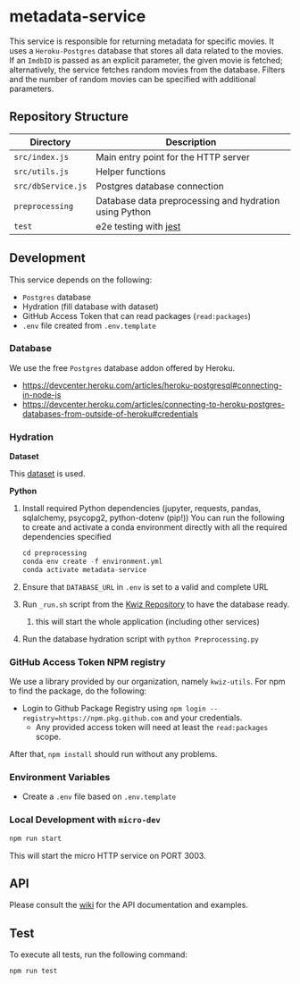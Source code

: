 # metadata-service

This service is responsible for returning metadata for specific movies. It uses a `Heroku-Postgres` database that stores all data related to the movies. If an `ImdbID` is passed as an explicit parameter, the given movie is fetched; alternatively, the service fetches random movies from the database. Filters and the number of random movies can be specified with additional parameters.

## Repository Structure

| Directory          | Description                                            |
| ------------------ | ------------------------------------------------------ |
| `src/index.js`     | Main entry point for the HTTP server                   |
| `src/utils.js`     | Helper functions                                       |
| `src/dbService.js` | Postgres database connection                           |
| `preprocessing`    | Database data preprocessing and hydration using Python |
| `test`             | e2e testing with [jest](https://jestjs.io/)            |

## Development

This service depends on the following:

- `Postgres` database
- Hydration (fill database with dataset)
- GitHub Access Token that can read packages (`read:packages`)
- `.env` file created from `.env.template`

### Database

We use the free `Postgres` database addon offered by Heroku.

- https://devcenter.heroku.com/articles/heroku-postgresql#connecting-in-node-js
- https://devcenter.heroku.com/articles/connecting-to-heroku-postgres-databases-from-outside-of-heroku#credentials

### Hydration

**Dataset**

This [dataset](https://www.kaggle.com/rounakbanik/the-movies-dataset) is used.

**Python**

1. Install required Python dependencies (jupyter, requests, pandas, sqlalchemy, psycopg2, python-dotenv (pip!))
   You can run the following to create and activate a conda environment directly with all the required dependencies specified

   ```python
   cd preprocessing
   conda env create -f environment.yml
   conda activate metadata-service
   ```

2. Ensure that `DATABASE_URL` in `.env` is set to a valid and complete URL
3. Run `_run.sh` script from the [Kwiz Repository](https://github.com/kwizapp/kwiz) to have the database ready.
   1. this will start the whole application (including other services)
4. Run the database hydration script with `python Preprocessing.py`

### GitHub Access Token NPM registry

We use a library provided by our organization, namely `kwiz-utils`. For npm to find the package, do the following:

- Login to Github Package Registry using `npm login --registry=https://npm.pkg.github.com` and your credentials.
  - Any provided access token will need at least the `read:packages` scope.

After that, `npm install` should run without any problems.

### Environment Variables

- Create a `.env` file based on `.env.template`

### Local Development with `micro-dev`

```bash
npm run start
```

This will start the micro HTTP service on PORT 3003.

## API

Please consult the [wiki](https://github.com/kwizapp/kwiz/wiki/API-Reference#metadata-service) for the API documentation and examples.

## Test

To execute all tests, run the following command:

```bash
npm run test
```

